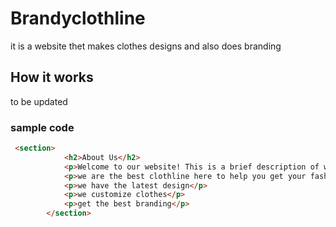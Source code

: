 # Brandyclothline
it is a website thet makes clothes designs and also does branding

## How it works
to be updated
### sample code
```Html
 <section>
            <h2>About Us</h2>
            <p>Welcome to our website! This is a brief description of who we are and what we do.</p>
            <p>we are the best clothline here to help you get your fashion on</p>
            <p>we have the latest design</p>
            <p>we customize clothes</p>
            <p>get the best branding</p>
        </section>
```        

